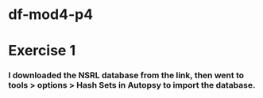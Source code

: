 # df-mod4-p4
# Exercise 1
### I downloaded the NSRL database from the link, then went to tools > options > Hash Sets in Autopsy to import the database.

